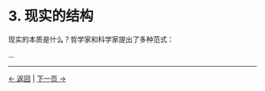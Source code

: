 # 3. 现实的结构

现实的本质是什么？哲学家和科学家提出了多种范式：

...

---
<div class="navigation-links">
<a href="../02_存在之问/" class="nav-link prev-link">← 返回</a> | <a href="../04_意识的角色/" class="nav-link next-link">下一页 →</a>
</div>
